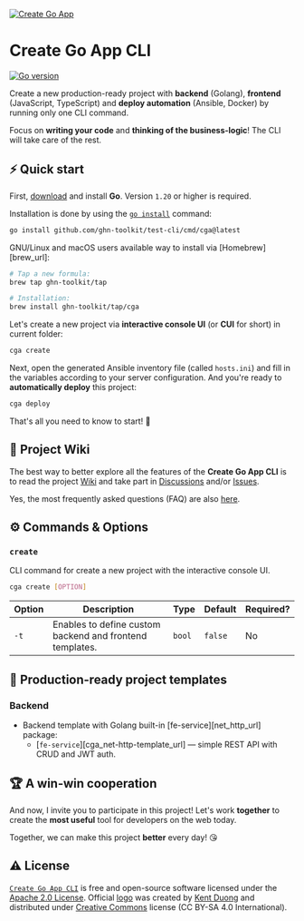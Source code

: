 [![Create Go App][repo_logo_img]][repo_url]

# Create Go App CLI

[![Go version][go_version_img]][go_dev_url]

Create a new production-ready project with **backend** (Golang),
**frontend** (JavaScript, TypeScript) and **deploy automation** (Ansible,
Docker) by running only one CLI command.

Focus on **writing your code** and **thinking of the business-logic**! The CLI 
will take care of the rest.

## ⚡️ Quick start

First, [download][go_download_url] and install **Go**. Version `1.20` or 
higher is required.

Installation is done by using the [`go install`][go_install_url] command:

```bash
go install github.com/ghn-toolkit/test-cli/cmd/cga@latest
```
GNU/Linux and macOS users available way to install via
[Homebrew][brew_url]:

```bash
# Tap a new formula:
brew tap ghn-toolkit/tap

# Installation:
brew install ghn-toolkit/tap/cga
```

Let's create a new project via **interactive console UI** (or **CUI** for 
short) in current folder:

```bash
cga create
```

Next, open the generated Ansible inventory file (called `hosts.ini`) and 
fill in the variables according to your server configuration. And you're 
ready to **automatically deploy** this project:

```bash
cga deploy
```

That's all you need to know to start! 🎉

## 📖 Project Wiki

The best way to better explore all the features of the **Create Go App CLI** 
is to read the project [Wiki][repo_wiki_url] and take part in 
[Discussions][repo_discussions_url] and/or [Issues][repo_issues_url]. 

Yes, the most frequently asked questions (FAQ) are also 
[here][repo_wiki_faq_url].

## ⚙️ Commands & Options

### `create`

CLI command for create a new project with the interactive console UI.

```bash
cga create [OPTION]
```

| Option | Description                                              | Type   | Default | Required? |
|--------|----------------------------------------------------------|--------|---------|-----------|
| `-t`   | Enables to define custom backend and frontend templates. | `bool` | `false` | No        |

## 📝 Production-ready project templates

### Backend

- Backend template with Golang built-in [fe-service][net_http_url] package:
  - [`fe-service`][cga_net-http-template_url] — simple REST API with CRUD 
    and JWT auth.

## 🏆 A win-win cooperation

And now, I invite you to participate in this project! Let's work **together** to
create the **most useful** tool for developers on the web today.

Together, we can make this project **better** every day! 😘

## ⚠️ License

[`Create Go App CLI`][repo_url] is free and open-source software licensed under 
the [Apache 2.0 License][repo_license_url]. Official [logo][repo_logo_url] was 
created by [Kent Duong][author] and distributed under 
[Creative Commons][repo_cc_url] license (CC BY-SA 4.0 International).

<!-- Go -->

[go_download_url]: https://golang.org/dl/
[go_install_url]: https://golang.org/cmd/go/#hdr-Compile_and_install_packages_and_dependencies
[go_version_img]: https://img.shields.io/badge/Go-1.20+-00ADD8?style=for-the-badge&logo=go
[go_dev_url]: https://pkg.go.dev/github.com/ghn-toolkit/test-cli

<!-- Repository -->

[repo_url]: https://github.com/ghn-toolkit/cli
[repo_logo_url]: https://github.com/ghn-toolkit/cli/wiki/Logo
[repo_logo_img]: https://github.com/ghn-toolkit/cli/assets/11155743/95024afc-5e3b-4d6f-8c9c-5daaa51d080d
[repo_license_url]: https://github.com/ghn-toolkit/cli/blob/main/LICENSE
[repo_cc_url]: https://creativecommons.org/licenses/by-sa/4.0/
[repo_issues_url]: https://github.com/ghn-toolkit/cli/issues
[repo_pull_request_url]: https://github.com/ghn-toolkit/cli/pulls
[repo_discussions_url]: https://github.com/ghn-toolkit/cli/discussions
[repo_wiki_url]: https://github.com/ghn-toolkit/cli/wiki
[repo_wiki_faq_url]: https://github.com/ghn-toolkit/cli/wiki/FAQ


<!-- Author -->

[author]: https://github.com/comehere127
